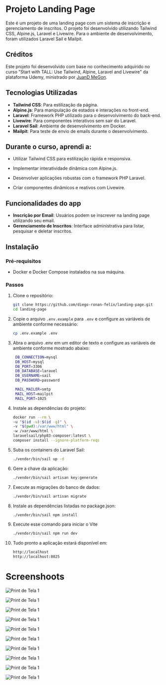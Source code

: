 # Projeto Landing Page

Este é um projeto de uma landing page com um sistema de inscrição e gerenciamento de inscritos. O projeto foi desenvolvido utilizando Tailwind CSS, Alpine.js, Laravel e Livewire. Para o ambiente de desenvolvimento, foram utilizados Laravel Sail e Mailpit.

## Créditos

Este projeto foi desenvolvido com base no conhecimento adquirido no curso "Start with TALL: Use Tailwind, Alpine, Laravel and Livewire" da plataforma Udemy, ministrado por [JuanD MeGon](https://www.udemy.com/course/tall-stack-integrate-tailwind-alpine-laravel-and-livewire).


## Tecnologias Utilizadas

- **Tailwind CSS**: Para estilização da página.
- **Alpine.js**: Para manipulação de estados e interações no front-end.
- **Laravel**: Framework PHP utilizado para o desenvolvimento do back-end.
- **Livewire**: Para componentes interativos sem sair do Laravel.
- **Laravel Sail**: Ambiente de desenvolvimento em Docker.
- **Mailpit**: Para teste de envio de emails durante o desenvolvimento.

## Durante o curso, aprendi a:

- Utilizar Tailwind CSS para estilização rápida e responsiva.

- Implementar interatividade dinâmica com Alpine.js.

- Desenvolver aplicações robustas com o framework PHP Laravel.

- Criar componentes dinâmicos e reativos com Livewire.

## Funcionalidades do app

- **Inscrição por Email**: Usuários podem se inscrever na landing page utilizando seu email.
- **Gerenciamento de Inscritos**: Interface administrativa para listar, pesquisar e deletar inscritos.

## Instalação

### Pré-requisitos

- Docker e Docker Compose instalados na sua máquina.

### Passos

1. Clone o repositório:

    ```bash
    git clone https://github.com/diego-ronan-felix/landing-page.git
    cd landing-page
    ```

2. Copie o arquivo `.env.example` para `.env` e configure as variáveis de ambiente conforme necessário:

    ```bash
    cp .env.example .env
    ```

4. Abra o arquivo .env em um editor de texto e configure as variáveis de ambiente conforme mostrado abaixo:

   ```bash
    DB_CONNECTION=mysql
    DB_HOST=mysql
    DB_PORT=3306
    DB_DATABASE=laravel
    DB_USERNAME=sail
    DB_PASSWORD=password

    MAIL_MAILER=smtp
    MAIL_HOST=mailpit
    MAIL_PORT=1025
    ```
   
3. Instale as dependências do projeto:

    ```bash
    docker run --rm \
    -u "$(id -u):$(id -g)" \
    -v "$(pwd):/var/www/html" \
    -w /var/www/html \
    laravelsail/php83-composer:latest \
    composer install --ignore-platform-reqs
    ```
        
6. Suba os containers do Laravel Sail:

    ```bash
    ./vendor/bin/sail up -d
    ```

7. Gere a chave da aplicação:

    ```bash
    ./vendor/bin/sail artisan key:generate
    ```

8. Execute as migrações do banco de dados:

    ```bash
    ./vendor/bin/sail artisan migrate
    ```
    
9. Instale as dependências listadas no package.json:

    ```bash
    ./vendor/bin/sail npm install
    ```

10. Execute esse comando para iniciar o Vite

    ```bash
    ./vendor/bin/sail npm run dev
    ```
    
11. Tudo pronto a aplicação estará disponível em:

    ```bash
    http://localhost
    http://localhost:8025
    ```


# Screenshoots

![Print de Tela 1](public/img/01.png)

![Print de Tela 1](public/img/03.png)

![Print de Tela 1](public/img/02.png)

![Print de Tela 1](public/img/04.png)

![Print de Tela 1](public/img/05.png)

![Print de Tela 1](public/img/06.png)

![Print de Tela 1](public/img/07.png)

![Print de Tela 1](public/img/08.png)

![Print de Tela 1](public/img/09.png)

![Print de Tela 1](public/img/10.png)
